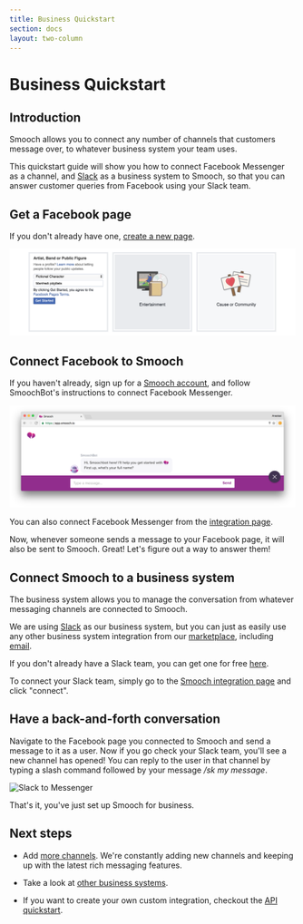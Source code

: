 ```yaml
---
title: Business Quickstart
section: docs
layout: two-column
---
```


# Business Quickstart

## Introduction

Smooch allows you to connect any number of channels that customers message over, to whatever business system your team uses.

This quickstart guide will show you how to connect Facebook Messenger as a channel, and [Slack](https://slack.com/) as a business system to Smooch, so that you can answer customer queries from Facebook using your Slack team.

## Get a Facebook page

If you don't already have one, [create a new page](https://www.facebook.com/pages/create/).

![Create a new Facebook page for a fictional character](/images/create_facebook_page.png)

## Connect Facebook to Smooch

If you haven't already, sign up for a [Smooch account](https://app.smooch.io/), and follow SmoochBot's instructions to connect Facebook Messenger.

![SmoochBot](/images/smoochbot.png)

 You can also connect Facebook Messenger from the [integration page](https://app.smooch.io/integrations/messenger).

Now, whenever someone sends a message to your Facebook page, it will also be sent to Smooch. Great! Let's figure out a way to answer them!

## Connect Smooch to a business system

The business system allows you to manage the conversation from whatever messaging channels are connected to Smooch.

We are using [Slack](https://slack.com/) as our business system, but you can just as easily use any other business system integration from our [marketplace](https://app.smooch.io/integrations/categories/business-systems), including [email](https://app.smooch.io/integrations/email).

If you don't already have a Slack team, you can get one for free [here](https://slack.com/create).

To connect your Slack team, simply go to the [Smooch integration page](https://app.smooch.io/integrations/slack) and click "connect".

## Have a back-and-forth conversation

Navigate to the Facebook page you connected to Smooch and send a message to it as a user. Now if you go check your Slack team, you'll see a new channel has opened! You can reply to the user in that channel by typing a slash command followed by your message _/sk my message_.

![Slack to Messenger](/images/slack_to_messenger.png)

That's it, you've just set up Smooch for business.

## Next steps

- Add [more channels](https://app.smooch.io/integrations/categories/customer-channels). We're constantly adding new channels and keeping up with the latest rich messaging features.

- Take a look at [other business systems](https://app.smooch.io/integrations/categories/customer-channels).

- If you want to create your own custom integration, checkout the [API quickstart](/api-quickstart).
